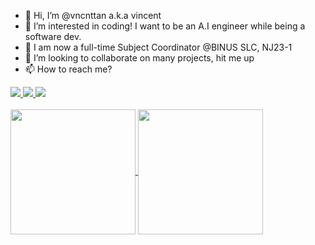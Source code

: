 - 👋 Hi, I’m @vncnttan a.k.a vincent
- 👀 I’m interested in coding! I want to be an A.I engineer while being a software dev.
- 🌱 I am now a full-time Subject Coordinator @BINUS SLC, NJ23-1
- 💞️ I’m looking to collaborate on many projects, hit me up
- 📫 How to reach me? 
<a href="www.linkedin.com/in/vincent-tanjaya/">
  <img src="https://img.shields.io/badge/LinkedIn-0077B5?style=for-the-badge&logo=linkedin&logoColor=white" />
</a>
<a href="www.instagram.com/vncnt_tan/">
  <img src="https://img.shields.io/badge/Instagram-E4405F?style=for-the-badge&logo=instagram&logoColor=white" />
</a>
</a>
<a href="mailto:vincent.tanjaya@binus.edu">
  <img src="https://img.shields.io/badge/Gmail-D14836?style=for-the-badge&logo=gmail&logoColor=white" />
</a>

<br />
<br />

<a href="https://github.com/anuraghazra/github-readme-stats">
  <img height=200 align="center" src="https://github-readme-stats.vercel.app/api?username=vncnttan" />
</a>
<a href="https://github.com/anuraghazra/convoychat">
  <img height=200 align="center" src="https://github-readme-stats.vercel.app/api/top-langs?username=vncnttan&layout=compact&langs_count=10&card_width=320" />
</a>

 


<!---
vncnttan/vncnttan is a ✨ special ✨ repository because its `README.md` (this file) appears on your GitHub profile.
You can click the Preview link to take a look at your changes.
--->


